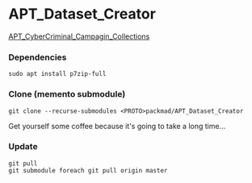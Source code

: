 # APT_Dataset_Creator

[APT_CyberCriminal_Campagin_Collections](https://github.com/CyberMonitor/APT_CyberCriminal_Campagin_Collections)


### Dependencies
```
sudo apt install p7zip-full
```


### Clone (memento submodule)

```
git clone --recurse-submodules <PROTO>packmad/APT_Dataset_Creator
```

Get yourself some coffee because it's going to take a long time...

### Update
```
git pull
git submodule foreach git pull origin master
```
